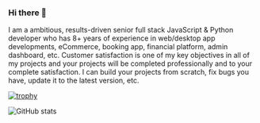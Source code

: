 ### Hi there 👋
I am a ambitious, results-driven senior full stack JavaScript & Python developer who has 8+ years of experience in
web/desktop app developments, eCommerce, booking app, financial platform, admin dashboard, etc. Customer satisfaction
is one of my key objectives in all of my projects and your projects will be completed professionally and to your complete
satisfaction. I can build your projects from scratch, fix bugs you have, update it to the latest version, etc.

<!--
- 🔭 I’m currently working on ...
- 🌱 I’m currently learning ...
- 👯 I’m looking to collaborate on ...
- 🤔 I’m looking for help with ...
- 💬 Ask me about ...
- 📫 How to reach me: ...
- 😄 Pronouns: ...
- ⚡ Fun fact: ...
-->

[![trophy](https://github-profile-trophy.vercel.app/?username=ryo-ma)](https://github.com/ryo-ma/github-profile-trophy)

![GitHub stats](https://github-readme-stats.vercel.app/api?username=jswebguru&show_icons=true&count_private=true)  
